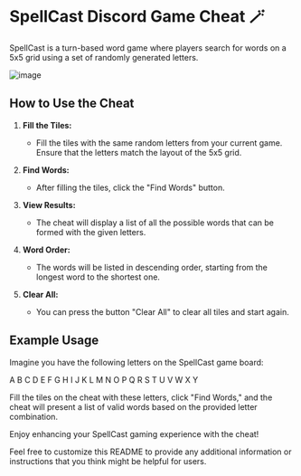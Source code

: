 # SpellCast Discord Game Cheat 🪄

SpellCast is a turn-based word game where players search for words on a 5x5 grid using a set of randomly generated letters.

![image](https://github.com/liliaqvq/lili-aqvq-spellcast-cheat/assets/130264861/cd0673c5-8df8-4efc-8162-50256ca909ca)


## How to Use the Cheat

1. **Fill the Tiles:**
   - Fill the tiles with the same random letters from your current game. Ensure that the letters match the layout of the 5x5 grid.

2. **Find Words:**
   - After filling the tiles, click the "Find Words" button.

3. **View Results:**
   - The cheat will display a list of all the possible words that can be formed with the given letters.

4. **Word Order:**
   - The words will be listed in descending order, starting from the longest word to the shortest one.
  
5. **Clear All:**
   - You can press the button "Clear All" to clear all tiles and start again.

## Example Usage

Imagine you have the following letters on the SpellCast game board:

A B C D E
F G H I J
K L M N O
P Q R S T
U V W X Y


Fill the tiles on the cheat with these letters, click "Find Words," and the cheat will present a list of valid words based on the provided letter combination.

Enjoy enhancing your SpellCast gaming experience with the cheat!


Feel free to customize this README to provide any additional information or instructions that you think might be helpful for users.
